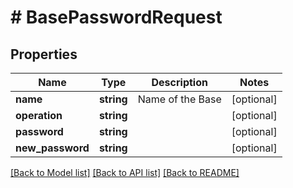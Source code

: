 # # BasePasswordRequest

## Properties

Name | Type | Description | Notes
------------ | ------------- | ------------- | -------------
**name** | **string** | Name of the Base | [optional]
**operation** | **string** |  | [optional]
**password** | **string** |  | [optional]
**new_password** | **string** |  | [optional]

[[Back to Model list]](../../README.md#models) [[Back to API list]](../../README.md#endpoints) [[Back to README]](../../README.md)
